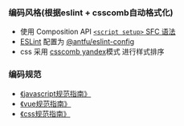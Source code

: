### 编码风格(根据eslint + csscomb自动格式化)

- 使用 Composition API [`<script setup>` SFC 语法](https://github.com/vuejs/rfcs/pull/227)
- [ESLint](https://eslint.org/) 配置为 [@antfu/eslint-config](https://github.com/antfu/eslint-config)
- css 采用 [csscomb yandex](https://github.com/csscomb/csscomb.js/blob/dev/config/yandex.json)模式 进行样式排序

### 编码规范
- [《javascript规范指南》](https://github.com/ecomfe/spec/blob/master/javascript-style-guide.md)
- [《vue规范指南》](https://eslint.vuejs.org/rules/)
- [《css规范指南》](https://github.com/yyued/fe-guide/blob/master/css-guide.md)